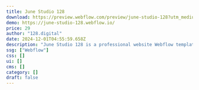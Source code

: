 ```yaml
---
title: June Studio 128
download: https://preview.webflow.com/preview/june-studio-128?utm_medium=preview_link&utm_source=dashboard&utm_content=june-studio-128&preview=26e49fe60e79437359f933872b899a10&workflow=preview
demo: https://june-studio-128.webflow.io/
price: 29
author: "128.digital"
date: 2024-12-01T04:55:59.658Z
description: "June Studio 128 is a professional website Webflow template for Architecture one page websites. It suits interior design, exterior design, architecture agency, architecture designer, architect, residence, renovation websites."
ssg: ["Webflow"]
css: []
ui: []
cms: []
category: []
draft: false
---
```

